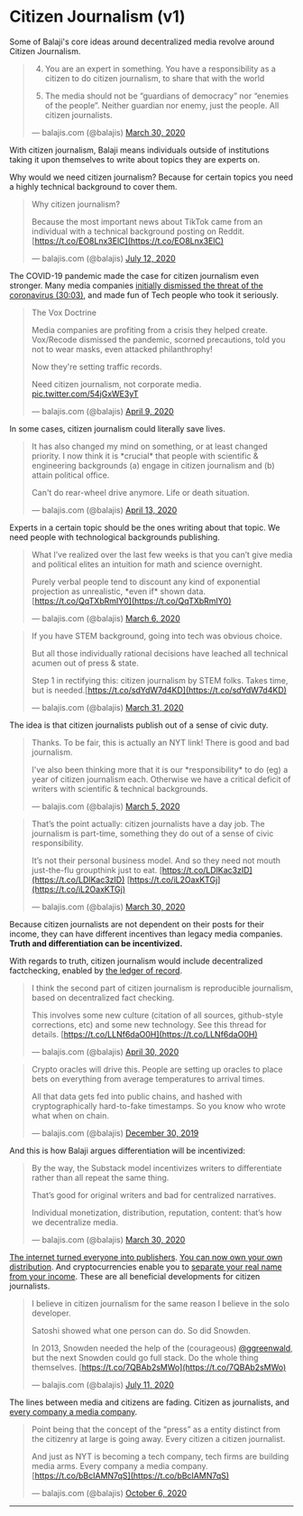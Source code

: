 Citizen Journalism (v1)
=======================

Some of Balaji's core ideas around decentralized media revolve around Citizen Journalism.

> 4) You are an expert in something. You have a responsibility as a citizen to do citizen journalism, to share that with the world  
>   
> 5) The media should not be “guardians of democracy” nor “enemies of the people”. Neither guardian nor enemy, just the people. All citizen journalists.
> 
> — balajis.com (@balajis) [March 30, 2020](https://twitter.com/balajis/status/1244417800048762880?ref_src=twsrc%5Etfw)

With citizen journalism, Balaji means individuals outside of institutions taking it upon themselves to write about topics they are experts on.

Why would we need citizen journalism? Because for certain topics you need a highly technical background to cover them.

> Why citizen journalism?  
>   
> Because the most important news about TikTok came from an individual with a technical background posting on Reddit. [https://t.co/EO8Lnx3ElC](https://t.co/EO8Lnx3ElC)
> 
> — balajis.com (@balajis) [July 12, 2020](https://twitter.com/balajis/status/1282355940134539266?ref_src=twsrc%5Etfw)

The COVID-19 pandemic made the case for citizen journalism even stronger. Many media companies [initially dismissed the threat of the coronavirus (30:03)](https://soundcloud.com/paradoxpodcast/balaji-srinivasan), and made fun of Tech people who took it seriously.

> The Vox Doctrine  
>   
> Media companies are profiting from a crisis they helped create. Vox/Recode dismissed the pandemic, scorned precautions, told you not to wear masks, even attacked philanthrophy!  
>   
> Now they're setting traffic records.  
>   
> Need citizen journalism, not corporate media. [pic.twitter.com/54jGxWE3yT](https://t.co/54jGxWE3yT)
> 
> — balajis.com (@balajis) [April 9, 2020](https://twitter.com/balajis/status/1248317804576567296?ref_src=twsrc%5Etfw)

In some cases, citizen journalism could literally save lives.

> It has also changed my mind on something, or at least changed priority. I now think it is \*crucial\* that people with scientific & engineering backgrounds (a) engage in citizen journalism and (b) attain political office.  
>   
> Can't do rear-wheel drive anymore. Life or death situation.
> 
> — balajis.com (@balajis) [April 13, 2020](https://twitter.com/balajis/status/1249792364253597696?ref_src=twsrc%5Etfw)

Experts in a certain topic should be the ones writing about that topic. We need people with technological backgrounds publishing.

> What I’ve realized over the last few weeks is that you can’t give media and political elites an intuition for math and science overnight.  
>   
> Purely verbal people tend to discount any kind of exponential projection as unrealistic, \*even if\* shown data. [https://t.co/QqTXbRmIY0](https://t.co/QqTXbRmIY0)
> 
> — balajis.com (@balajis) [March 6, 2020](https://twitter.com/balajis/status/1235932000609013760?ref_src=twsrc%5Etfw)

> If you have STEM background, going into tech was obvious choice.  
>   
> But all those individually rational decisions have leached all technical acumen out of press & state.  
>   
> Step 1 in rectifying this: citizen journalism by STEM folks. Takes time, but is needed.[https://t.co/sdYdW7d4KD](https://t.co/sdYdW7d4KD)
> 
> — balajis.com (@balajis) [March 31, 2020](https://twitter.com/balajis/status/1244909925748244480?ref_src=twsrc%5Etfw)

The idea is that citizen journalists publish out of a sense of civic duty.

> Thanks. To be fair, this is actually an NYT link! There is good and bad journalism.  
>   
> I've also been thinking more that it is our \*responsibility\* to do (eg) a year of citizen journalism each. Otherwise we have a critical deficit of writers with scientific & technical backgrounds.
> 
> — balajis.com (@balajis) [March 5, 2020](https://twitter.com/balajis/status/1235615627597012993?ref_src=twsrc%5Etfw)

> That’s the point actually: citizen journalists have a day job. The journalism is part-time, something they do out of a sense of civic responsibility.  
>   
> It’s not their personal business model. And so they need not mouth just-the-flu groupthink just to eat. [https://t.co/LDlKac3zID](https://t.co/LDlKac3zID) [https://t.co/iL2OaxKTGj](https://t.co/iL2OaxKTGj)
> 
> — balajis.com (@balajis) [March 30, 2020](https://twitter.com/balajis/status/1244435190023241728?ref_src=twsrc%5Etfw)

Because citizen journalists are not dependent on their posts for their income, they can have different incentives than legacy media companies. **Truth and differentiation can be incentivized.**

With regards to truth, citizen journalism would include decentralized factchecking, enabled by [the ledger of record](https://twitter.com/balajis/status/1211777785460666368?s=20).

> I think the second part of citizen journalism is reproducible journalism, based on decentralized fact checking.  
>   
> This involves some new culture (citation of all sources, github-style corrections, etc) and some new technology. See this thread for details. [https://t.co/LLNf6daO0H](https://t.co/LLNf6daO0H)
> 
> — balajis.com (@balajis) [April 30, 2020](https://twitter.com/balajis/status/1255686220136370176?ref_src=twsrc%5Etfw)

> Crypto oracles will drive this. People are setting up oracles to place bets on everything from average temperatures to arrival times.  
>   
> All that data gets fed into public chains, and hashed with cryptographically hard-to-fake timestamps. So you know who wrote what when on chain.
> 
> — balajis.com (@balajis) [December 30, 2019](https://twitter.com/balajis/status/1211779156863787013?ref_src=twsrc%5Etfw)

And this is how Balaji argues differentiation will be incentivized:

> By the way, the Substack model incentivizes writers to differentiate rather than all repeat the same thing.  
>   
> That’s good for original writers and bad for centralized narratives.  
>   
> Individual monetization, distribution, reputation, content: that’s how we decentralize media.
> 
> — balajis.com (@balajis) [March 30, 2020](https://twitter.com/balajis/status/1244425310826725377?ref_src=twsrc%5Etfw)

[The internet turned everyone into publishers](https://twitter.com/balajis/status/1191445815727984642). [You can now own your own distribution](https://balajis.com/how-to-gradually-exit-twitter/). And cryptocurrencies enable you to [separate your real name from your income](pseudonymous.md). These are all beneficial developments for citizen journalists.

> I believe in citizen journalism for the same reason I believe in the solo developer.  
>   
> Satoshi showed what one person can do. So did Snowden.  
>   
> In 2013, Snowden needed the help of the (courageous) [@ggreenwald](https://twitter.com/ggreenwald?ref_src=twsrc%5Etfw), but the next Snowden could go full stack. Do the whole thing themselves. [https://t.co/7QBAb2sMWo](https://t.co/7QBAb2sMWo)
> 
> — balajis.com (@balajis) [July 11, 2020](https://twitter.com/balajis/status/1281771342807752704?ref_src=twsrc%5Etfw)

The lines between media and citizens are fading. Citizen as journalists, and [every company a media company](company-media.md).

> Point being that the concept of the “press” as a entity distinct from the citizenry at large is going away. Every citizen a citizen journalist.  
>   
> And just as NYT is becoming a tech company, tech firms are building media arms. Every company a media company.[https://t.co/bBcIAMN7qS](https://t.co/bBcIAMN7qS)
> 
> — balajis.com (@balajis) [October 6, 2020](https://twitter.com/balajis/status/1313596799408500741?ref_src=twsrc%5Etfw)

* * *